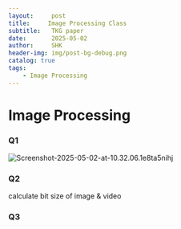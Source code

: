 ```yaml
---
layout:     post
title:     Image Processing Class
subtitle:   TKG paper
date:       2025-05-02
author:     SHK
header-img: img/post-bg-debug.png
catalog: true
tags: 
    - Image Processing
---
```


# Image Processing

### Q1

![Screenshot-2025-05-02-at-10.32.06.1e8ta5nihj](https://shkaaa.github.io/picx-images-hosting/Screenshot-2025-05-02-at-10.32.06.1e8ta5nihj.webp)

### Q2

calculate bit size of image & video

### Q3

